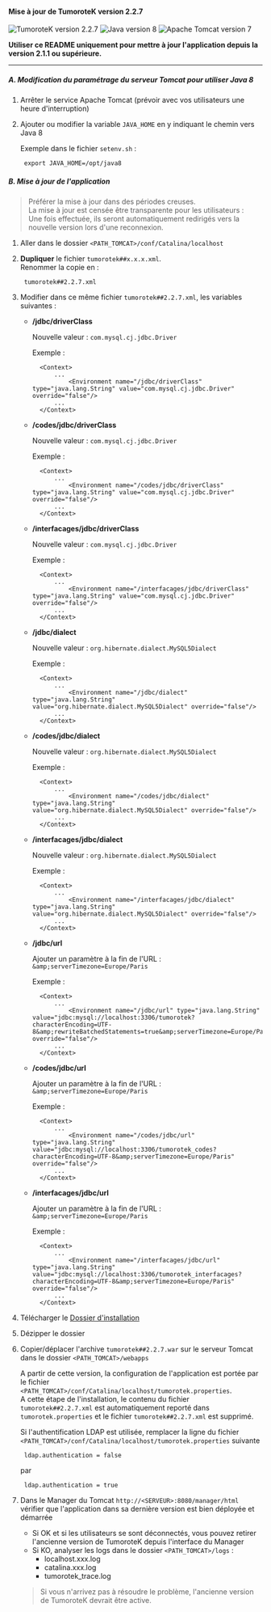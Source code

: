 #### Mise à jour de TumoroteK version 2.2.7
![TumoroteK version 2.2.7](https://img.shields.io/badge/TumoroteK-2.2.7-brightgreen.svg "TumoroteK version 2.2.7")
![Java version 8](https://img.shields.io/badge/Java->=_8-blue.svg "Java version 8")
![Apache Tomcat version 7](https://img.shields.io/badge/Apache_Tomcat->=_7-yellow.svg "Apache Tomcat version 7")

**<span class="fas fa-exclamation-triangle" aria-hidden="true"></span> Utiliser ce README uniquement pour mettre à jour l'application depuis la version 2.1.1 ou supérieure.**

***

##### A. Modification du paramétrage du serveur Tomcat pour utiliser Java 8
1. Arrêter le service Apache Tomcat (prévoir avec vos utilisateurs une heure d'interruption)

2. Ajouter ou modifier la variable `JAVA_HOME` en y indiquant le chemin vers Java 8

    Exemple dans le fichier `setenv.sh` :
        
        export JAVA_HOME=/opt/java8
          
##### B. Mise à jour de l'application
> Préférer la mise à jour dans des périodes creuses.  
> La mise à jour est censée être transparente pour les utilisateurs :   
> Une fois effectuée, ils seront automatiquement redirigés vers la nouvelle version lors d'une reconnexion.

1. Aller dans le dossier `<PATH_TOMCAT>/conf/Catalina/localhost`  

2. **Dupliquer** le fichier `tumorotek##x.x.x.xml`.  
Renommer la copie en :
    
        tumorotek##2.2.7.xml
        
3. Modifier dans ce même fichier `tumorotek##2.2.7.xml`, les variables suivantes :

    - **/jdbc/driverClass**
    
        Nouvelle valeur : `com.mysql.cj.jdbc.Driver`
        
        Exemple : 
        
            <Context>
                ...
                    <Environment name="/jdbc/driverClass" type="java.lang.String" value="com.mysql.cj.jdbc.Driver" override="false"/>
                ...
            </Context>

    - **/codes/jdbc/driverClass**
    
        Nouvelle valeur : `com.mysql.cj.jdbc.Driver`
                
        Exemple : 
        
            <Context>
                ...
                    <Environment name="/codes/jdbc/driverClass" type="java.lang.String" value="com.mysql.cj.jdbc.Driver" override="false"/>
                ...
            </Context>    
    
    - **/interfacages/jdbc/driverClass**
    
        Nouvelle valeur : `com.mysql.cj.jdbc.Driver`
                        
        Exemple : 
        
            <Context>
                ...
                    <Environment name="/interfacages/jdbc/driverClass" type="java.lang.String" value="com.mysql.cj.jdbc.Driver" override="false"/>
                ...
            </Context>  

    - **/jdbc/dialect**
    
        Nouvelle valeur : `org.hibernate.dialect.MySQL5Dialect`
        
        Exemple : 
        
            <Context>
                ...
                    <Environment name="/jdbc/dialect" type="java.lang.String" value="org.hibernate.dialect.MySQL5Dialect" override="false"/>
                ...
            </Context>

    - **/codes/jdbc/dialect**
    
        Nouvelle valeur : `org.hibernate.dialect.MySQL5Dialect`
                
        Exemple : 
        
            <Context>
                ...
                    <Environment name="/codes/jdbc/dialect" type="java.lang.String" value="org.hibernate.dialect.MySQL5Dialect" override="false"/>
                ...
            </Context>    
    
    - **/interfacages/jdbc/dialect**
    
        Nouvelle valeur : `org.hibernate.dialect.MySQL5Dialect`
                        
        Exemple : 
        
            <Context>
                ...
                    <Environment name="/interfacages/jdbc/dialect" type="java.lang.String" value="org.hibernate.dialect.MySQL5Dialect" override="false"/>
                ...
            </Context>  
               
    - **/jdbc/url**
    
        Ajouter un paramètre à la fin de l'URL : `&amp;serverTimezone=Europe/Paris`
        
        Exemple : 
                
            <Context>
                ...
                    <Environment name="/jdbc/url" type="java.lang.String" value="jdbc:mysql://localhost:3306/tumorotek?characterEncoding=UTF-8&amp;rewriteBatchedStatements=true&amp;serverTimezone=Europe/Paris" override="false"/>
                ...
            </Context>  

    - **/codes/jdbc/url**
    
        Ajouter un paramètre à la fin de l'URL : `&amp;serverTimezone=Europe/Paris`
            
        Exemple : 
                
            <Context>
                ...
                    <Environment name="/codes/jdbc/url" type="java.lang.String" value="jdbc:mysql://localhost:3306/tumorotek_codes?characterEncoding=UTF-8&amp;serverTimezone=Europe/Paris" override="false"/>
                ...
            </Context>  

    - **/interfacages/jdbc/url**
    
        Ajouter un paramètre à la fin de l'URL : `&amp;serverTimezone=Europe/Paris`
                
        Exemple : 
                
            <Context>
                ...
                    <Environment name="/interfacages/jdbc/url" type="java.lang.String" value="jdbc:mysql://localhost:3306/tumorotek_interfacages?characterEncoding=UTF-8&amp;serverTimezone=Europe/Paris" override="false"/>
                ...
            </Context> 

4. Télécharger le [Dossier d'installation](https://github.com/TumoroteK/TumoroteK/releases/download/v2.2.7/tumorotek-install-2.2.7.zip)

5. Dézipper le dossier

6. Copier/déplacer l'archive `tumorotek##2.2.7.war` sur le serveur Tomcat dans le dossier `<PATH_TOMCAT>/webapps`

    <span class="fas fa-exclamation-triangle" aria-hidden="true"></span> A partir de cette version, la configuration de l'application est portée par le fichier `<PATH_TOMCAT>/conf/Catalina/localhost/tumorotek.properties`.  
    A cette étape de l'installation, le contenu du fichier `tumorotek##2.2.7.xml` est automatiquement reporté dans `tumorotek.properties` et le fichier `tumorotek##2.2.7.xml` est supprimé.

	<span class="fas fa-exclamation-triangle" aria-hidden="true"></span> Si l'authentification LDAP est utilisée, remplacer la ligne du fichier `<PATH_TOMCAT>/conf/Catalina/localhost/tumorotek.properties` suivante
    
    	ldap.authentication = false
    
	par
    
    	ldap.authentication = true

7. Dans le Manager du Tomcat `http://<SERVEUR>:8080/manager/html` vérifier que l'application dans sa dernière version est bien déployée et démarrée
    - Si OK et si les utilisateurs se sont déconnectés, vous pouvez retirer l'ancienne version de TumoroteK depuis l'interface du Manager 
    - Si KO, analyser les logs dans le dossier `<PATH_TOMCAT>/logs` :
        - localhost.xxx.log
        - catalina.xxx.log
        - tumorotek_trace.log

    > Si vous n'arrivez pas à résoudre le problème, l'ancienne version de TumoroteK devrait être active.
